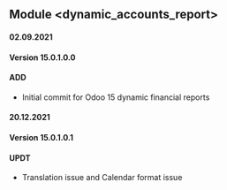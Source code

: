 ## Module <dynamic_accounts_report>

#### 02.09.2021
#### Version 15.0.1.0.0
#### ADD
- Initial commit for Odoo 15 dynamic financial reports



#### 20.12.2021
#### Version 15.0.1.0.1
#### UPDT
- Translation issue and Calendar format issue